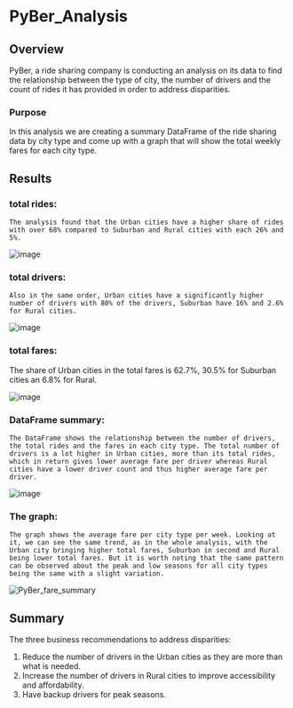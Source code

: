 # PyBer_Analysis

## Overview

PyBer, a ride sharing company is conducting an analysis on its data to find the relationship between the type of city, the number of drivers and the count of rides it has provided in order to address disparities.

### Purpose

In this analysis we are creating a summary DataFrame of the ride sharing data by city type and come up with a graph that will show the total weekly fares for each city type.

## Results

### total rides:
	The analysis found that the Urban cities have a higher share of rides with over 68% compared to Suburban and Rural cities with each 26% and 5%.

![image](https://user-images.githubusercontent.com/97865472/161824339-e0742c1b-090a-4ad8-b14e-7d1bafd8d027.png)

### total drivers:
	Also in the same order, Urban cities have a significantly higher number of drivers with 80% of the drivers, Suburban have 16% and 2.6% for Rural cities.

 ![image](https://user-images.githubusercontent.com/97865472/161824273-5cfcfb0e-dbae-41a7-afd4-6f3d52b0c77b.png)

### total fares:
The share of Urban cities in the total fares is 62.7%, 30.5% for Suburban cities an 6.8% for Rural.
	 
![image](https://user-images.githubusercontent.com/97865472/161824171-b8ef3a2a-0ac8-49ff-8cc8-fcaf09908c99.png)

### DataFrame summary:
	The DataFrame shows the relationship between the number of drivers, the total rides and the fares in each city type. The total number of drivers is a lot higher in Urban cities, more than its total rides, which in return gives lower average fare per driver whereas Rural cities have a lower driver count and thus higher average fare per driver.

 ![image](https://user-images.githubusercontent.com/97865472/161824015-c174d91c-595b-4136-8af1-45473e357cfe.png)

### The graph:
	The graph shows the average fare per city type per week. Looking at it, we can see the same trend, as in the whole analysis, with the Urban city bringing higher total fares, Suburban in second and Rural being lower total fares. But it is worth noting that the same pattern can be observed about the peak and low seasons for all city types being the same with a slight variation.

 ![PyBer_fare_summary](https://user-images.githubusercontent.com/97865472/161823899-2bf4aeba-2d66-49e6-a6b1-3a21aab9646c.png)

## Summary

The three business recommendations to address disparities:
1.	Reduce the number of drivers in the Urban cities as they are more than what is needed.
2.	Increase the number of drivers in Rural cities to improve accessibility and affordability.
3.	Have backup drivers for peak seasons. 
